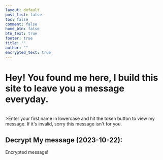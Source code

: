 ```yaml
---
layout: default
post_list: false
toc: false
comment: false
home_btn: false
btn_text: true
footer: true
title: ""
author: ""
encrypted_text: true
---
```


# Hey! You found me here, I build this site to leave you a message everyday. 

<br>
>Enter your first name in lowercase and hit the token button to view my message. If it's invalid, sorry this
message isn't for you.


## Decrypt My message (2023-10-22):
  <p class="encrypted" id="5fA2r8jukd3EcyzLePaY3QhsFaH38jrLaL7AMqvRa+Fb+2WAulh4mXqJElRw==">Encrypted message!</p>

